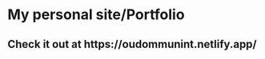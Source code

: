  <h1>
        My personal site/Portfolio
    </h1>
    <h2>
 <strong> Check it out at </strong> https://oudommunint.netlify.app/
    </h2>
   
